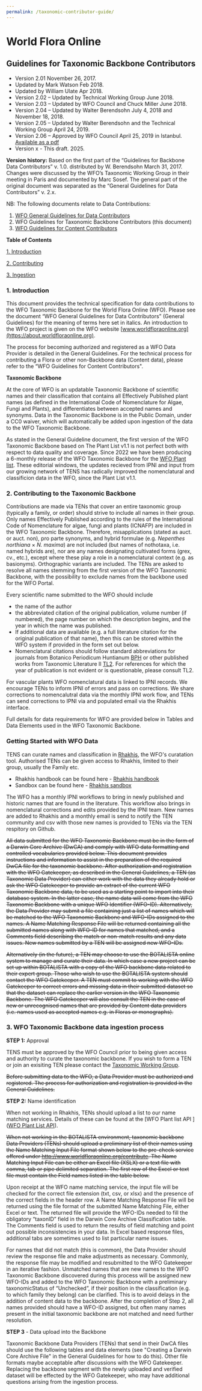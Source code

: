 ```yaml
---
permalink: /taxonomic-contributor-guide/
---
```


# World Flora Online

## Guidelines for Taxonomic Backbone Contributors

- Version 2.01 November 26, 2017.
- Updated by Mark Watson Feb 2018.
- Updated by William Ulate Apr 2018.
- Version 2.02 – Updated by Technical Working Group June 2018.
- Version 2.03 – Updated by WFO Council and Chuck Miller June 2018.
- Version 2.04 – Updated by Walter Berendsohn July 4, 2018 and November 18, 2018.
- Version 2.05 – Updated by Walter Berendsohn and the Technical Working Group April 24, 2019.
- Version 2.06 – Approved by WFO Council April 25, 2019 in Istanbul. [Available as a pdf](https://about.worldfloraonline.org/images/uploads/documents/WFOGuidelinesForTaxonomicBackboneContributorsV._2.06.pdf)
- Version x - This draft. 2025.

**Version history:** Based on the first part of the “Guidelines for Backbone Data Contributors” v. 1.0. distributed by W. Berendsohn March 31, 2017. Changes were discussed by the WFO’s Taxonomic Working Group in their meeting in Paris and documented by Marc Sosef. The general part of the original document was separated as the “General Guidelines for Data Contributors” v. 2.x.

NB: The following documents relate to Data Contributions: 
1. [WFO General Guidelines for Data Contributors](https://about.worldfloraonline.org/images/uploads/documents/WFOGeneralGuidelinesForDataContributorsV2.07.pdf)
2. WFO Guidelines for Taxonomic Backbone Contributors (this document) 
3. [WFO Guidelines for Content Contributors](https://about.worldfloraonline.org/images/uploads/documents/WFOGuidelinesforContentDataContributorsV._2.04.pdf)

**Table of Contents**

[1. Introduction](#1-introduction)

[2. Contributing](#2-contributing-to-the-taxonomic-backbone)

[3. Ingestion](#3-wfo-taxonomic-backbone-data-ingestion-process)


### 1. Introduction

This document provides the technical specification for data contributions to the WFO Taxonomic Backbone for the World Flora Online (WFO). Please see the document “WFO General Guidelines for Data Contributors” (General Guidelines) for the meaning of terms here set in italics. An introduction to the WFO project is given on the WFO website [www.worldfloraonline.org](https://about.worldfloraonline.org).

The process for becoming authorized and registered as a WFO Data Provider is detailed in the General Guidelines. For the technical process for contributing a Flora 
or other non-Backbone data (Content data), please refer to the “WFO Guidelines for Content Contributors".

**Taxonomic Backbone**

At the core of WFO is an updatable Taxonomic Backbone of scientific names and their classification that contains all Effectively Published plant names (as defined in the International Code of Nomenclature for Algae, Fungi and Plants), and differentiates between accepted names and synonyms. Data in the Taxonomic Backbone is in the Public Domain, under a CC0 waiver, which will automatically be added upon ingestion of the data to the WFO Taxonomic Backbone.

As stated in the General Guideline document, the first version of the WFO Taxonomic Backbone based on The Plant List v1.1 is not perfect both with respect to data quality and coverage. Since 2022 we have been producing a 6-monthly release of the WFO Taxonomic Backbone for the [WFO Plant list](https://wfoplantlist.org/). These editorial windows, the updates recieved from IPNI and input from our growing network of TENS has radically improved the nomenclatural and classificion data in the WFO, since the Plant List v1.1. 

### 2. Contributing to the Taxonomic Backbone

Contributions are made via TENs that cover an entire taxonomic group (typically a family, or order) should strive to include all names in their group. Only names Effectively Published according to the rules of the International Code of Nomenclature for algae, fungi and plants (ICNAFP) are included in the WFO Taxonomic Backbone. Therefore, misapplications (stated as auct. or auct. non), pro parte synonyms, and hybrid formulae (e.g. _Nepenthes northiana_ × _N. maxima_) are not included (but names of nothotaxa, i.e. named hybrids are), nor are any names designating cultivated forms (grex, cv., etc.), except where these play a role in a nomenclatural context (e.g. as basionyms). Orthographic variants are included. The TENs are asked to resolve all names stemming from the first version of the WFO Taxonomic Backbone, with the possibility to exclude names from the backbone used for the WFO Portal.

Every scientific name submitted to the WFO should include
- the name of the author
- the abbreviated citation of the original publication, volume number (if numbered), the page number on which the description begins, and the year in which the name was published.
- If additional data are available (e.g. a full literature citation for the original publication of that name), then this can be stored within the WFO system if provided in the form set out below.
- Nomenclatural citations should follow standard abbreviations for journals from Botanico Periodicum Huntianum [BPH](http://fmhibd.library.cmu.edu/fmi/iwp/cgi?-db=BPH_2015&-loadframes) or other published works from Taxonomic Literature II [TL2](http://www.sil.si.edu/DigitalCollections/tl-2/index.cfm). For references for which the year of publication is not evident or is questionable, please consult TL2.

For vascular plants WFO nomenclatural data is linked to IPNI records. We encourage TENs to inform IPNI of errors and pass on corrections. We share corrections to nomencalutral data via the monthly IPNI work flow, and TENs can send corrections to IPNI via and populated email via the Rhakhis interface.

Full details for data requirements for WFO are provided below in Tables and Data Elements used in the WFO Taxonomic Backbone.

### Getting Started with WFO Data

TENS can curate names and classification in [Rhakhis](https://list.worldfloraonline.org/rhakhis/ui/index.html#), the WFO's curatation tool. Authorised TENs can be given access to Rhakhis, limited to their group, usually the Family etc. 

- Rhakhis handbook can be found here - [Rhakhis handbook](https://plant-list-docs.rbge.info/rhakhis/)
- Sandbox can be found here - [Rhakhis sandbox](https://rhakhis.rbge.info/rhakhis/ui/)

The WFO has a monthly IPNI workflows to bring in newly published and historic names that are found in the literature. This workflow also brings in nomenclatural corrections and edits provided by the IPNI team. New names are added to Rhakhis and a monthly email is send to notify the TEN community and csv with those new names is provided to TENs via the TEN respitory on Github.

~~All data submitted for the WFO Taxonomic Backbone must be in the form of a Darwin Core Archive (DwCA) and comply with WFO data formatting and controlled vocabularies provided below. This document provides instructions and information to assist in the preparation of the required DwCA file for the taxonomic backbone.
After authorization and registration with the WFO Gatekeeper, as described in the General Guidelines, a TEN (as Taxonomic Data Provider) can either work with the data they already hold or ask the WFO Gatekeeper to provide an extract of the current WFO Taxonomic Backbone data, to be used as a starting point to import into their database system. In the latter case, the name data will come from the WFO Taxonomic Backbone with a unique WFO Identifier (WFO-ID). Alternatively, the Data Provider may submit a file containing just a list of names which will be matched to the WFO Taxonomic Backbone and WFO-IDs assigned to the names. A Name Matching Response File will be returned containing all the submitted names along with WFO-ID for names that matched, and a Comments field describing the match or non-match results and any data issues. New names submitted by a TEN will be assigned new WFO-IDs.~~

~~Alternatively (in the future), a TEN may choose to use the BOTALISTA online system to manage and curate their data. In which case a new project can be set up within BOTALISTA with a copy of the WFO backbone data related to their expert group. Those who wish to use the BOTALISTA system should contact the WFO Gatekeeper.
A TEN must commit to working with the WFO Gatekeeper to correct errors and missing data in their submitted dataset so that the dataset can replace the earlier version in the WFO Taxonomic Backbone. The WFO Gatekeeper will also consult the TEN in the case of new or unrecognised names that are provided by Content data providers (i.e. names used as accepted names e.g. in Floras or monographs).~~

### 3. WFO Taxonomic Backbone data ingestion process

**STEP 1:** Approval

TENS must be approved by the WFO Council prior to being given access and authority to curate the taxonomic backbone. If you wish to form a TEN or join an exisiting TEN please contact the [Taxonomic Working Group](mailto:taxwg@worldfloraonline.org).

~~Before submitting data to the WFO, a Data Provider must be authorized and registered. The process for authorization and registration is provided in the General Guidelines.~~

**STEP 2:** Name identification

When not working in Rhakhis, TENs should upload a list to our name matching services. Details of these can be found at the [WFO Plant list API ]([WFO Plant List API](https://list.worldfloraonline.org/)).

~~When not working in the BOTALISTA environment, taxonomic backbone Data Providers (TENs) should upload a preliminary list of their names using the Name Matching Input File format shown below to the pre-check service offered under http://www.worldfloraonline.org/contribute.
The Name Matching Input File can be either an Excel file (XSLX) or a text file with comma, tab or pipe delimited separation. The first row of the Excel or text file must contain the Field names listed in the table below.~~

Upon receipt at the WFO name matching service, the input file will be checked for the correct file extension (txt, csv, or xlsx) and the presence of the correct fields in the header row.
A Name Matching Response File will be returned using the file format of the submitted Name Matching File, either Excel or text. The returned file will provide the WFO-IDs needed to fill the obligatory “taxonID” field in the Darwin Core Archive Classification table. The Comments field is used to return the results of field matching and point out possible inconsistencies in your data. In Excel based response files, additional tabs are sometimes used to list particular name issues.

For names that did not match (this is common), the Data Provider should review the response file and make adjustments as necessary. Commonly, the response file may be modified and resubmitted to the WFO Gatekeeper in an iterative fashion. Unmatched names that are new names to the WFO Taxonomic Backbone discovered during this process will be assigned new WFO-IDs and added to the WFO Taxonomic Backbone with a preliminary taxonomicStatus of “Unchecked”, if their position in the classification (e.g. to which family they belong) can be clarified. This is to avoid delays in the addition of content data to the backbone.
After the completion of Step 2, all names provided should have a WFO-ID assigned, but often many names present in the initial taxonomic backbone are not matched and need further resolution.

**STEP 3** - Data upload into the Backbone

Taxonomic Backbone Data Providers (TENs) that send in their DwCA files should use the following tables and data elements (see "Creating a Darwin Core Archive File" in the General Guidelines for how to do this). Other file formats maybe acceptable after discussions with the WFO Gatekeeper. Replacing the backbone segment with the newly uploaded and verified dataset will be effected by the WFO Gatekeeper, who may have additional questions arising from the ingestion process.
